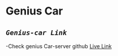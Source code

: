 # Genius Car

## _`Genius-car Link`_
-Check genius Car-server github [Live Link](https://github.com/hasan-dev1/genius-car-server)